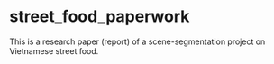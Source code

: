 # street_food_paperwork
This is a research paper (report) of a scene-segmentation project on Vietnamese street food.
